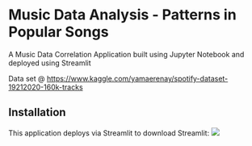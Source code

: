 # Music Data Analysis - Patterns in Popular Songs
A Music Data Correlation Application built using Jupyter Notebook and deployed using Streamlit

Data set @ https://www.kaggle.com/yamaerenay/spotify-dataset-19212020-160k-tracks

## Installation

This application deploys via Streamlit to download Streamlit:
<img src="https://streamlit.io/">